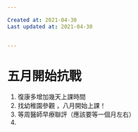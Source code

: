 ```yaml
---

Created at: 2021-04-30
Last updated at: 2021-04-30


---
```


# 五月開始抗戰


1. 復康多增加幾天上課時間
2. 找幼稚園參觀 ，八月開始上課！
3. 等周醫師早療聯評（應該要等一個月左右）
4.

